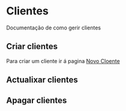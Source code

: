 # Clientes

Documentação de como gerir clientes

## Criar clientes

Para criar um cliente ir á pagina [Novo Cloente](/.docusaurus)

## Actualixar clientes

## Apagar clientes
